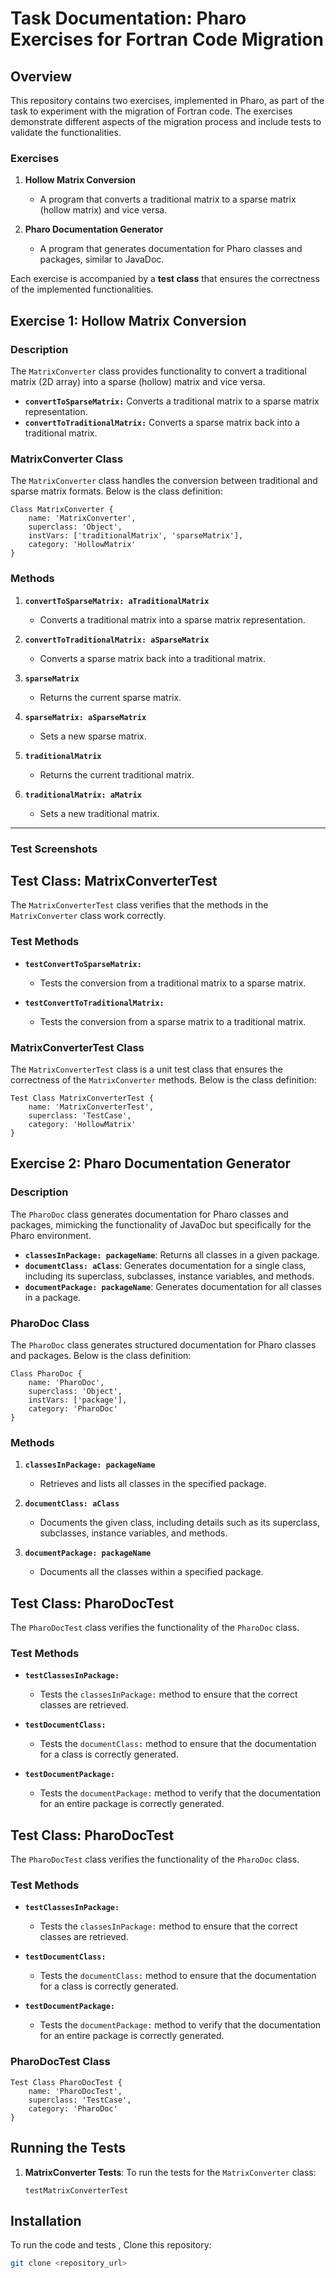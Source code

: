 # Task Documentation: Pharo Exercises for Fortran Code Migration

## Overview

This repository contains two exercises, implemented in Pharo, as part of the task to experiment with the migration of Fortran code. The exercises demonstrate different aspects of the migration process and include tests to validate the functionalities.

### Exercises

1. **Hollow Matrix Conversion**
   - A program that converts a traditional matrix to a sparse matrix (hollow matrix) and vice versa.
   
2. **Pharo Documentation Generator**
   - A program that generates documentation for Pharo classes and packages, similar to JavaDoc.

Each exercise is accompanied by a **test class** that ensures the correctness of the implemented functionalities.

## Exercise 1: Hollow Matrix Conversion

### Description
The `MatrixConverter` class provides functionality to convert a traditional matrix (2D array) into a sparse (hollow) matrix and vice versa. 

- **`convertToSparseMatrix:`** Converts a traditional matrix to a sparse matrix representation.
- **`convertToTraditionalMatrix:`** Converts a sparse matrix back into a traditional matrix.

### MatrixConverter Class

The `MatrixConverter` class handles the conversion between traditional and sparse matrix formats. Below is the class definition:

```smalltalk
Class MatrixConverter {
    name: 'MatrixConverter',
    superclass: 'Object',
    instVars: ['traditionalMatrix', 'sparseMatrix'],
    category: 'HollowMatrix'
}
```
### Methods

1. **`convertToSparseMatrix: aTraditionalMatrix`**
   - Converts a traditional matrix into a sparse matrix representation.
   
2. **`convertToTraditionalMatrix: aSparseMatrix`**
   - Converts a sparse matrix back into a traditional matrix.
   
3. **`sparseMatrix`**
   - Returns the current sparse matrix.
   
4. **`sparseMatrix: aSparseMatrix`**
   - Sets a new sparse matrix.

5. **`traditionalMatrix`**
   - Returns the current traditional matrix.
   
6. **`traditionalMatrix: aMatrix`**
   - Sets a new traditional matrix.

---
### Test Screenshots 
## Test Class: MatrixConverterTest

The `MatrixConverterTest` class verifies that the methods in the `MatrixConverter` class work correctly.

### Test Methods

- **`testConvertToSparseMatrix:`**
   - Tests the conversion from a traditional matrix to a sparse matrix.

- **`testConvertToTraditionalMatrix:`**
   - Tests the conversion from a sparse matrix to a traditional matrix.

### MatrixConverterTest Class

The `MatrixConverterTest` class is a unit test class that ensures the correctness of the `MatrixConverter` methods. Below is the class definition:

```smalltalk
Test Class MatrixConverterTest {
    name: 'MatrixConverterTest',
    superclass: 'TestCase',
    category: 'HollowMatrix'
}
```
## Exercise 2: Pharo Documentation Generator

### Description
The `PharoDoc` class generates documentation for Pharo classes and packages, mimicking the functionality of JavaDoc but specifically for the Pharo environment.

- **`classesInPackage: packageName`**: Returns all classes in a given package.
- **`documentClass: aClass`**: Generates documentation for a single class, including its superclass, subclasses, instance variables, and methods.
- **`documentPackage: packageName`**: Generates documentation for all classes in a package.

### PharoDoc Class

The `PharoDoc` class generates structured documentation for Pharo classes and packages. Below is the class definition:

```smalltalk
Class PharoDoc {
    name: 'PharoDoc',
    superclass: 'Object',
    instVars: ['package'],
    category: 'PharoDoc'
}
```
### Methods

1. **`classesInPackage: packageName`**
   - Retrieves and lists all classes in the specified package.

2. **`documentClass: aClass`**
   - Documents the given class, including details such as its superclass, subclasses, instance variables, and methods.

3. **`documentPackage: packageName`**
   - Documents all the classes within a specified package.
## Test Class: PharoDocTest

The `PharoDocTest` class verifies the functionality of the `PharoDoc` class.

### Test Methods

- **`testClassesInPackage:`**
   - Tests the `classesInPackage:` method to ensure that the correct classes are retrieved.

- **`testDocumentClass:`**
   - Tests the `documentClass:` method to ensure that the documentation for a class is correctly generated.

- **`testDocumentPackage:`**
   - Tests the `documentPackage:` method to verify that the documentation for an entire package is correctly generated.
## Test Class: PharoDocTest

The `PharoDocTest` class verifies the functionality of the `PharoDoc` class.

### Test Methods

- **`testClassesInPackage:`**
   - Tests the `classesInPackage:` method to ensure that the correct classes are retrieved.

- **`testDocumentClass:`**
   - Tests the `documentClass:` method to ensure that the documentation for a class is correctly generated.

- **`testDocumentPackage:`**
   - Tests the `documentPackage:` method to verify that the documentation for an entire package is correctly generated.

### PharoDocTest Class

```smalltalk
Test Class PharoDocTest {
    name: 'PharoDocTest',
    superclass: 'TestCase',
    category: 'PharoDoc'
}
```
## Running the Tests

1. **MatrixConverter Tests**:
   To run the tests for the `MatrixConverter` class:

   ```smalltalk
   testMatrixConverterTest
## Installation

To run the code and tests , Clone this repository:

   ```bash
   git clone <repository_url>
```



